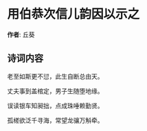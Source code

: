 # 用伯恭次信儿韵因以示之

**作者**: 丘葵

## 诗词内容

老至如斯更不愆，此生自断总由天。

丈夫事到盖棺定，男子生随堕地缘。

误读银车知昶拙，点成珠唾赖勤贤。

孤槎欲泛千寻海，常望龙骧万斛牵。

